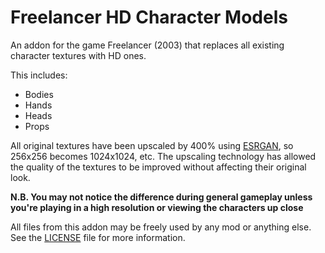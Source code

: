 # Freelancer HD Character Models
An addon for the game Freelancer (2003) that replaces all existing character textures with HD ones.

This includes:
* Bodies
* Hands
* Heads
* Props

All original textures have been upscaled by 400% using [ESRGAN](https://github.com/xinntao/ESRGAN), so 256x256 becomes 1024x1024, etc. The upscaling technology has allowed the quality of the textures to be improved without affecting their original look.


**N.B. You may not notice the difference during general gameplay unless you're playing in a high resolution or viewing the characters up close**

All files from this addon may be freely used by any mod or anything else. See the [LICENSE](https://github.com/BC46/freelancer-hd-character-models/blob/main/LICENSE) file for more information.
